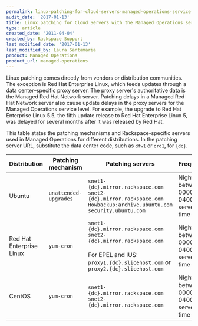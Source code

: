```yaml
---
permalink: linux-patching-for-cloud-servers-managed-operations-service-level/
audit_date: '2017-01-13'
title: Linux patching for Cloud Servers with the Managed Operations service level
type: article
created_date: '2011-04-04'
created_by: Rackspace Support
last_modified_date: '2017-01-13'
last_modified_by: Laura Santamaria
product: Managed Operations
product_url: managed-operations
---
```


Linux patching comes directly from vendors or distribution communities. The
exception is Red Hat Enterprise Linux, which feeds updates through a data
center&ndash;specific proxy server. The proxy server's authoritative data is the
Managed Red Hat Network server. Patching delays in a Managed Red Hat Network
server also cause update delays in the proxy servers for the Managed Operations
service level. For example, the upgrade to Red Hat Enterprise Linux 5.5, the
fifth update release to Red Hat Enterprise Linux 5, was delayed for several
months after it was released by Red Hat.

This table states the patching mechanisms and Rackspace-specific servers used in
Managed Operations for different distributions. In the patching server URL,
substitute the data center code, such as `dfw1` or `ord1`, for `{dc}`.

Distribution | Patching mechanism  | Patching servers | Frequency | Configuration
--- | --- | --- | --- | ---
Ubuntu | `unattended-upgrades` | `snet1-{dc}.mirror.rackspace.com`<br/>`snet2-{dc}.mirror.rackspace.com`<br/>`Howbackup:archive.ubuntu.com` <br/>`security.ubuntu.com` | Nightly between 0000 and 0400 server time | `/etc/apt/apt.conf.d/02periodic`<br/>`/etc/apt/apt.conf.d/50unattended-upgrades`
Red Hat Enterprise Linux | `yum-cron` | `snet1-{dc}.mirror.rackspace.com`<br/>`snet2-{dc}.mirror.rackspace.com`<br/><br/>For EPEL and IUS:<br/>`proxy1.{dc}.slicehost.com` or `proxy2.{dc}.slicehost.com` | Nightly between 0000 and 0400 server time | `/etc/yum-cron`<br/>`/etc/sysconfig/rhn/up2date`
CentOS | `yum-cron` | `snet1-{dc}.mirror.rackspace.com`<br/>`snet2-{dc}.mirror.rackspace.com` | Nightly between 0000 and 0400 server time | `/etc/yum-cron`
